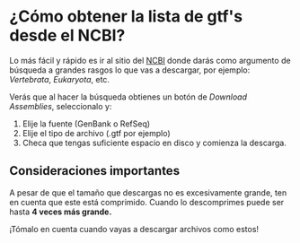 # ¿Cómo obtener la lista de gtf's desde el NCBI?

Lo más fácil y rápido es ir al sitio del [NCBI](https://www.ncbi.nlm.nih.gov/assembly/) donde darás como argumento de búsqueda a grandes rasgos lo que vas a descargar, por ejemplo: _Vertebrata_, _Eukaryota_, etc. 

Verás que al hacer la búsqueda obtienes un botón de _Download  Assemblies_, seleccionalo y:

1. Elije la fuente (GenBank o RefSeq)
2. Elije el tipo de archivo (.gtf por ejemplo)
3. Checa que tengas suficiente espacio en disco y comienza la descarga.

## Consideraciones importantes

A pesar de que el tamaño que descargas no es excesivamente grande, ten en cuenta que este está comprimido. Cuando lo descomprimes puede ser hasta **4 veces más grande.** 

¡Tómalo en cuenta cuando vayas a descargar archivos como estos!